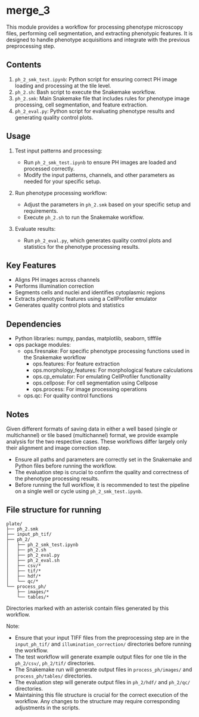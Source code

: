 # merge_3

This module provides a workflow for processing phenotype microscopy files, performing cell segmentation, and extracting phenotypic features. It is designed to handle phenotype acquisitions and integrate with the previous preprocessing step.

## Contents

1. `ph_2_smk_test.ipynb`: Python script for ensuring correct PH image loading and processing at the tile level.
2. `ph_2.sh`: Bash script to execute the Snakemake workflow.
3. `ph_2.smk`: Main Snakemake file that includes rules for phenotype image processing, cell segmentation, and feature extraction.
4. `ph_2_eval.py`: Python script for evaluating phenotype results and generating quality control plots.

## Usage

1. Test input patterns and processing:
   - Run `ph_2_smk_test.ipynb` to ensure PH images are loaded and processed correctly.
   - Modify the input patterns, channels, and other parameters as needed for your specific setup.

2. Run phenotype processing workflow:
   - Adjust the parameters in `ph_2.smk` based on your specific setup and requirements.
   - Execute `ph_2.sh` to run the Snakemake workflow.

3. Evaluate results:
   - Run `ph_2_eval.py`, which generates quality control plots and statistics for the phenotype processing results.

## Key Features

- Aligns PH images across channels
- Performs illumination correction
- Segments cells and nuclei and identifies cytoplasmic regions
- Extracts phenotypic features using a CellProfiler emulator
- Generates quality control plots and statistics

## Dependencies

- Python libraries: numpy, pandas, matplotlib, seaborn, tifffile
- ops package modules:
  - ops.firesnake: For specific phenotype processing functions used in the Snakemake workflow
      - ops.features: For feature extraction
      - ops.morphology_features: For morphological feature calculations
      - ops.cp_emulator: For emulating CellProfiler functionality
      - ops.cellpose: For cell segmentation using Cellpose
      - ops.process: For image processing operations
  - ops.qc: For quality control functions

## Notes

Given different formats of saving data in either a well based (single or multichannel) or tile based (multichannel) format, we provide example analysis for the two respective cases. These workflows differ largely only their alignment and image correction step.

- Ensure all paths and parameters are correctly set in the Snakemake and Python files before running the workflow.
- The evaluation step is crucial to confirm the quality and correctness of the phenotype processing results.
- Before running the full workflow, it is recommended to test the pipeline on a single well or cycle using `ph_2_smk_test.ipynb`.

## File structure for running

```
plate/
├── ph_2.smk
├── input_ph_tif/
├── ph_2/
│   ├── ph_2_smk_test.ipynb
│   ├── ph_2.sh
│   ├── ph_2_eval.py
│   ├── ph_2_eval.sh
│   ├── csv/*
│   ├── tif/*
│   ├── hdf/*
│   └── qc/*
└── process_ph/
    ├── images/*
    └── tables/*
```

Directories marked with an asterisk contain files generated by this workflow.

Note: 
- Ensure that your input TIFF files from the preprocessing step are in the `input_ph_tif/` and `illumination_correction/` directories before running the workflow.
- The test workflow will generate example output files for one tile in the `ph_2/csv/`, `ph_2/tif/` directories.
- The Snakemake run will generate output files in `process_ph/images/` and `process_ph/tables/` directories.
- The evaluation step will generate output files in `ph_2/hdf/` and `ph_2/qc/` directories.
- Maintaining this file structure is crucial for the correct execution of the workflow. Any changes to the structure may require corresponding adjustments in the scripts.
